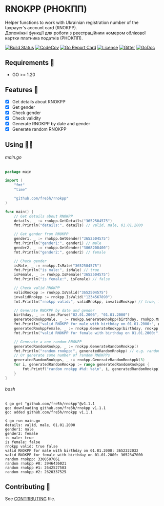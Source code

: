 # RNOKPP (РНОКПП)

Helper functions to work with Ukrainian registration number of the taxpayer's account card (RNOKPP).  
Допоміжні функції для роботи з реєстраційним номером облікової картки платника податків (РНОКПП).

[![Build Status](https://img.shields.io/github/actions/workflow/status/fre5h/rnokpp/ci.yml?branch=main&style=flat-square)](https://github.com/fre5h/rnokpp/actions?query=workflow%3ACI+branch%3Amain+)
[![CodeCov](https://img.shields.io/codecov/c/github/fre5h/rnokpp.svg?style=flat-square)](https://codecov.io/github/fre5h/rnokpp)
[![Go Report Card](https://goreportcard.com/badge/github.com/fre5h/rnokpp?style=flat-square)](https://goreportcard.com/report/github.com/fre5h/rnokpp)
[![License](https://img.shields.io/github/license/fre5h/rnokpp?style=flat-square)](https://pkg.go.dev/github.com/fre5h/rnokpp)
[![Gitter](https://img.shields.io/badge/gitter-join%20chat-brightgreen.svg?style=flat-square)](https://gitter.im/fre5h/rnokpp)
[![GoDoc](https://pkg.go.dev/badge/github.com/fre5h/rnokpp)](https://pkg.go.dev/github.com/fre5h/rnokpp)


## Requirements 🧐

* GO >= 1.20

## Features 🎁

- [x] Get details about RNOKPP
- [x] Get gender
- [x] Check gender
- [x] Check validity
- [x] Generate RNOKPP by date and gender
- [x] Generate random RNOKPP

## Using 👨‍🎓

###### main.go

```go
package main

import (
    "fmt"
    "time"

    "github.com/fre5h/rnokpp"
)

func main() {
    // Get details about RNOKPP
    details, _ := rnokpp.GetDetails("3652504575")
    fmt.Println("details:", details) // valid, male, 01.01.2000

    // Get gender from RNOKPP
    gender1, _ := rnokpp.GetGender("3652504575")
    fmt.Println("gender1:", gender1) // male
    gender2, _ := rnokpp.GetGender("3068208400")
    fmt.Println("gender2:", gender2) // female

    // Check gender
    isMale, _ := rnokpp.IsMale("3652504575")
    fmt.Println("is male:", isMale) // true
    isFemale, _ := rnokpp.IsFemale("3652504575")
    fmt.Println("is female:", isFemale) // false

    // Check valid RNOKPP
    validRnokpp := rnokpp.IsValid("3652504575")
    invalidRnokpp := rnokpp.IsValid("1234567890")
    fmt.Println("rnokpp valid:", validRnokpp, invalidRnokpp) // true, false

    // Generate RNOKPP by date and gender
    birthday, _ := time.Parse("02.01.2006", "01.01.2000")
    generatedRnokppMale, _ := rnokpp.GenerateRnokpp(birthday, rnokpp.Male)
    fmt.Println("valid RNOKPP for male with birthday on 01.01.2000:", generatedRnokppMale) // valid RNOKPP for male with birthday on 01.01.2000, e.g. 3652322032
    generatedRnokppFemale, _ := rnokpp.GenerateRnokpp(birthday, rnokpp.Female)
    fmt.Println("valid RNOKPP for female with birthday on 01.01.2000:", generatedRnokppFemale) // valid RNOKPP for female with birthday on 01.01.2000, e.g. 3652347000

    // Generate a one random RNOKPP
    generatedRandomRnokpp, _ := rnokpp.GenerateRandomRnokpp()
    fmt.Println("random rnokpp:", generatedRandomRnokpp) // e.g. random rnokpp: 3300507061
    // Or generate some number of random RNOKPPs
    generatedRandomRnokpps, _ := rnokpp.GenerateRandomRnokppN(3)
    for i, generatedRandomRnokpp := range generatedRandomRnokpps {
        fmt.Printf("random rnokpp #%d: %s\n", i, generatedRandomRnokpp)
    }
}
```

###### bash

```text
$ go get "github.com/fre5h/rnokpp"@v1.1.1
go: downloading github.com/fre5h/rnokpp v1.1.1
go: added github.com/fre5h/rnokpp v1.1.1

$ go run main.go
details: valid, male, 01.01.2000
gender1: male
gender2: female
is male: true
is female: false
rnokpp valid: true false
valid RNOKPP for male with birthday on 01.01.2000: 3652322032
valid RNOKPP for female with birthday on 01.01.2000: 3652347000
random rnokpp: 3300507061
random rnokpp #0: 3946436021
random rnokpp #1: 2642527503
random rnokpp #2: 2620337525
```

## Contributing 🤝

See [CONTRIBUTING](https://github.com/fre5h/rnokpp/blob/master/.github/CONTRIBUTING.md) file.
